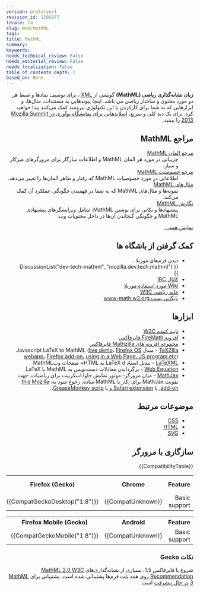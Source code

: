 ```yaml
---
version: prototype1
revision_id: 1286877
locale: fa
slug: Web/MathML
tags: 
title: MathML
summary: 
keywords: 
needs_technical_review: False
needs_editorial_review: False
needs_localization: False
table_of_contents_depth: 1
based_on: None
---
```

<p dir="rtl"><strong>زبان نشانه‌گذاری ریاضی (MathML)</strong> گویشی از <a href="/fa/docs/XML" title="/en-US/docs/XML">XML</a> ، برای توصیف نمادها و ضبط هر دو مورد محتوی و ساختار ریاضی می باشد. اینجا پیوندهایی به مستندات، مثال‌ها، و ابزارهایی که به شما برای کارکردن با این تکنولوژی نیرومند کمک می‌کنند پیدا خواهید کرد. برای یک دید کلی و سریع، <a href="http://fred-wang.github.io/MozSummitMathML/index.html">اسلایدهایی برای نمایشگاه نوآوری در Mozilla Summit 2013</a> را ببینید.</p>

<div class="row topicpage-table" dir="rtl">
<div class="section">
<h2 class="Documentation" id="Documentation" name="Documentation">مراجع MathML</h2>

<dl>
 <dt><a href="/fa/docs/Web/MathML/Element" title="/en-US/docs/Web/MathML/Element">مرجع المان MathML</a></dt>
 <dd>جزییاتی در مورد هر المان MathML و اطلاعات سازگار برای مرورگرهای میزکار و سیار.</dd>
 <dt><a href="/fa/docs/Web/MathML/Attribute" title="/en-US/docs/Web/MathML/Attribute">مرجع خصوصیت MathML</a></dt>
 <dd>اطلاعاتی در مورد خصوصیات MathML که رفتار و ظاهر المان‌ها را تغییر می‌دهد.</dd>
 <dt><a href="/fa/docs/Web/MathML/Examples" title="/en-US/docs/Web/MathML/Examples">مثال‌های MathML</a></dt>
 <dd>نمونه‌ها و مثال‌های MathML که به شما در فهمیدن چگونگی عملکرد آن کمک می‌کند.</dd>
 <dt><a href="/fa/docs/Web/MathML/Authoring" title="/en-US/docs/Web/MathML/Authoring">نگارش MathML</a></dt>
 <dd>پیشنهاد‌ها و نکاتی برای نوشتن MathML، شامل ویرایشگرهای پیشنهادی MathML و چگونگی گنجاندن آن‌ها در داخل محتویات وب.</dd>
</dl>

<p><span class="alllinks"><a href="/fa/docs/tag/MathML" title="/en-US/docs/tag/CSS">نمایش همه...</a></span></p>
</div>

<div class="section">
<h2 class="Community" id="کمک_گرفتن_از_کمیته‌ها">کمک گرفتن از باشگاه ها</h2>

<ul>
 <li>دیدن فرم‌های موزیلا...<br />
  {{ DiscussionList("dev-tech-mathml", "mozilla.dev.tech.mathml") }}</li>
 <li><a class="link-irc" href="irc://irc.mozilla.org/%23mathml" rel="external" target="_blank" title="irc://irc.mozilla.org/%23mathml">کانال IRC</a></li>
 <li><a class="link-https" href="https://wiki.mozilla.org/MathML:Home_Page">Wiki مورد استفاده موزیلا</a></li>
 <li><a href="http://www.w3.org/Math/" title="http://www.w3.org/Math/">خانه ریاضی W3C</a></li>
 <li><a href="http://lists.w3.org/Archives/Public/www-math/" title="http://lists.w3.org/Archives/Public/www-math/">بایگانی پست www-math w3.org</a></li>
</ul>

<h2 class="Tools" id="ابزار‌ها">ابزار‌ها</h2>

<ul>
 <li><a class="external" href="http://validator.w3.org">تایید کننده W3C</a></li>
 <li><a class="link-https" href="https://addons.mozilla.org/de/firefox/addon/8969/">افزونه FireMath فایرفاکس</a></li>
 <li><a href="https://addons.mozilla.org/firefox/collections/fred_wang/mathzilla/" title="https://addons.mozilla.org/firefox/collections/fred_wang/mathzilla/">مجموعه افزونه های Mathzilla فایرفاکس</a></li>
 <li><a href="https://github.com/fred-wang/TeXZilla">TeXZilla</a> - مبدل Javascript LaTeX to MathML (<a href="http://fred-wang.github.io/TeXZilla/">live demo</a>، <a href="http://r-gaia-cs.github.io/TeXZilla-webapp/">Firefox OS webapp،</a> <a href="https://addons.mozilla.org/en-US/firefox/addon/texzilla/">Firefox add-on،</a> <a href="https://github.com/fred-wang/TeXZilla/wiki/Using-TeXZilla">using in a Web Page، JS program etc</a>)</li>
 <li><a href="http://dlmf.nist.gov/LaTeXML/" title="http://dlmf.nist.gov/LaTeXML/">LaTeXML</a> - تبدیل اسناد LaTeX d به HTML+ صفحات وبMathML</li>
 <li><a href="http://webdemo.visionobjects.com/home.html#equation" title="http://webdemo.visionobjects.com/equation.html">Web Equation</a> - برگرداندن معادلات دست‌نویس به MathML یا LaTeX</li>
 <li><a href="http://www.mathjax.org/" title="http://www.mathjax.org/">MathJax</a> - میان مرورگر- موتور نمایش جاوا اسکریپت برای ریاضیات. جهت تقویت MathJax برای ;کار با MathML ساده، رجوع شود به: <a href="https://addons.mozilla.org/en-US/firefox/addon/mathjax-native-mathml/">this Mozilla add-on</a>, یا <a href="http://fred-wang.github.io/mathjax-native-mathml-safari/mathjax-native-mathml.safariextz">Safari extension </a>و یا <a href="https://openuserjs.org/scripts/fred.wang/MathJax_Native_MathML/">GreaseMonkey scrip</a>.</li>
</ul>

<h2 class="Related_Topics" id="Related_Topics" name="Related_Topics">موضوعات مرتبط</h2>

<ul>
 <li><a href="/fa/docs/Web/CSS" title="/en-US/docs/Web/CSS">CSS</a></li>
 <li><a href="/fa/docs/Web/HTML" title="/en-US/docs/Web/HTML">HTML</a></li>
 <li><a href="/fa/docs/Web/SVG" title="/en-US/docs/Web/SVG">SVG</a></li>
</ul>
</div>
</div>

<h2 dir="rtl" id="Browser_compatibility" name="Browser_compatibility">سازگاری با مرورگر</h2>

<p dir="rtl">{{CompatibilityTable}}</p>

<div dir="rtl" id="compat-desktop">
<table class="compat-table">
 <tbody>
  <tr>
   <th>Feature</th>
   <th>Chrome</th>
   <th>Firefox (Gecko)</th>
   <th>Internet Explorer</th>
   <th>Opera</th>
   <th>Safari</th>
  </tr>
  <tr>
   <td>Basic support</td>
   <td>{{CompatUnknown}}</td>
   <td>{{CompatGeckoDesktop("1.8")}}</td>
   <td>With PlugIn(s)</td>
   <td>{{CompatUnknown}}</td>
   <td>{{CompatUnknown}}</td>
  </tr>
 </tbody>
</table>
</div>

<div dir="rtl" id="compat-mobile">
<table class="compat-table">
 <tbody>
  <tr>
   <th>Feature</th>
   <th>Android</th>
   <th>Firefox Mobile (Gecko)</th>
   <th>IE Mobile</th>
   <th>Opera Mobile</th>
   <th>Safari Mobile</th>
  </tr>
  <tr>
   <td>Basic support</td>
   <td>{{CompatUnknown}}</td>
   <td>{{CompatGeckoMobile("1.8")}}</td>
   <td>{{CompatUnknown}}</td>
   <td>{{CompatUnknown}}</td>
   <td>{{CompatUnknown}}</td>
  </tr>
 </tbody>
</table>
</div>

<div dir="rtl">
<h3 id="نکات_Gecko">نکات Gecko</h3>

<p>شروع با فایرفاکس 1.5، بسیاری از نشانه‌گذاری‌های <a class="external" href="http://www.w3.org/TR/MathML2/">MathML 2.0 W3C Recommendation</a> روی همه پلت فرم‌ها پشتیبانی شده است. پشتیبانی برای <a class="external" href="http://www.w3.org/TR/MathML3/" title="http://www.w3.org/TR/MathML3/">MathML 3</a> <a href="/en-US/docs/Mozilla_MathML_Project/Status" title="/en-US/docs/Mozilla_MathML_Project/Status">در حال پیشرفت</a> است.</p>
</div>

<p dir="rtl">&nbsp;</p>

